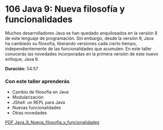 # 106 Java 9: Nueva filosofía y funcionalidades

Muchos desarrolladores Java se han quedado anquilosados en la versión 8 de este lenguaje de programación. Sin embargo, desde la versión 9, Java ha cambiado su filosofía, liberando versiones cada cierto tiempo, independientemente de las funcionalidades que acumulen. En este taller conocerás las novedades incorporadas en la primera versión de este nuevo enfoque, Java 9.

**Duración:** 54:57

### Con este taller aprenderás

* Cambio de filosofía en Java
* Modularización
* JShell: un REPL para Java
* Nuevas funcionalidades
* Otras novedades

[PDF Java_9_Nueva_filosofia_y_funcionalidades](pdfs/Java_9_Nueva_filosofia_y_funcionalidades.pdf)
